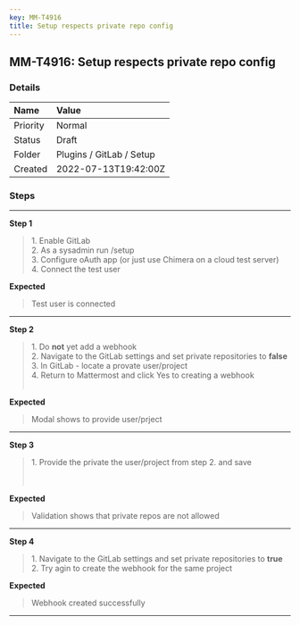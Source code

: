 ```yaml
---
key: MM-T4916
title: Setup respects private repo config
---
```


## MM-T4916: Setup respects private repo config

### Details

| Name     | Value                    |
| :------- | :----------------------- |
| Priority | Normal                   |
| Status   | Draft                    |
| Folder   | Plugins / GitLab / Setup |
| Created  | 2022-07-13T19:42:00Z     |

### Steps

<hr/>

**Step 1**

> <article>1. Enable GitLab <br />2. As a sysadmin run /setup<br />3. Configure oAuth app (or just use Chimera on a cloud test server)<br />4. Connect the test user</article>

**Expected**

> <article>Test user is connected</article>

<hr/>

**Step 2**

> <article>1. Do <strong>not</strong> yet add a webhook<br />2. Navigate to the GitLab settings and set private repositories to <strong>false </strong><br />3. In GitLab - locate a provate user/project<br />4. Return to Mattermost and click Yes to creating a webhook<br /><br /></article>

**Expected**

> <article>Modal shows to provide user/prject</article>

<hr/>

**Step 3**

> <article>1. Provide the private the user/project from step 2. and save<br /><br /><br /></article>

**Expected**

> <article>Validation shows that private repos are not allowed</article>

<hr/>

**Step 4**

> <article>1. Navigate to the GitLab settings and set private repositories to <strong>true </strong><br />2. Try agin to create the webhook for the same project</article>

**Expected**

> <article>Webhook created successfully</article>

<hr/>
